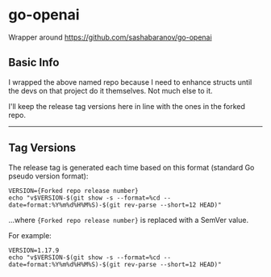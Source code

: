 # go-openai

Wrapper around https://github.com/sashabaranov/go-openai

## Basic Info

I wrapped the above named repo because I need to enhance structs until the devs on that project do it themselves. Not much else to it.

I'll keep the release tag versions here in line with the ones in the forked repo.

------

## Tag Versions

The release tag is generated each time based on this format (standard Go pseudo version format):

```
VERSION={Forked repo release number}
echo "v$VERSION-$(git show -s --format=%cd --date=format:%Y%m%d%H%M%S)-$(git rev-parse --short=12 HEAD)"
```

...where `{Forked repo release number}` is replaced with a SemVer value.

For example:

```
VERSION=1.17.9
echo "v$VERSION-$(git show -s --format=%cd --date=format:%Y%m%d%H%M%S)-$(git rev-parse --short=12 HEAD)"
```
